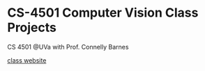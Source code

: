 # CS-4501 Computer Vision Class Projects 
CS 4501 @UVa with Prof. Connelly Barnes 

[class website](http://www.cs.virginia.edu/~connelly/class/2017/intro_vision/)
